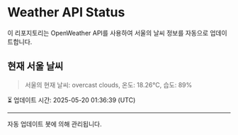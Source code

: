 
# Weather API Status

이 리포지토리는 OpenWeather API를 사용하여 서울의 날씨 정보를 자동으로 업데이트합니다.

## 현재 서울 날씨
> 서울의 현재 날씨: overcast clouds, 온도: 18.26°C, 습도: 89%

⏳ 업데이트 시간: 2025-05-20 01:36:39 (UTC)

---
자동 업데이트 봇에 의해 관리됩니다.
